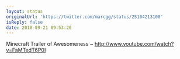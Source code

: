 ```yaml
---
layout: status
originalUrl: 'https://twitter.com/marcgg/status/25104213100'
isReply: false
date: 2010-09-21 09:53:20
---
```


Minecraft Trailer of Awesomeness ~ http://www.youtube.com/watch?v=FaMTedT6P0I
